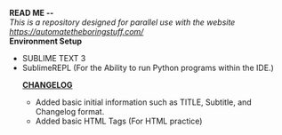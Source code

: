 <strong>READ ME --</strong><br>
<i>This is a repository designed for parallel use with the website https://automatetheboringstuff.com/</i>
<br>
<strong>Environment Setup</strong><br>
<ul>
  <li> SUBLIME TEXT 3</li>
  <li> SublimeREPL (For the Ability to run Python programs within the IDE.)</li>

<b><u>CHANGELOG</u></b>
<ul>
  <li>Added basic initial information such as TITLE, Subtitle, and Changelog format.</li>
  <li>Added basic HTML Tags (For HTML practice)</li>
  </ul>
